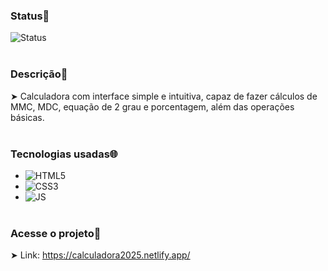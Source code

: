 ### Status📌
![Status](https://img.shields.io/static/v1?style=for-the-badge&label=Status&message=FINALIZADO&color=blue)
<br><br>
### Descrição📄
➤ Calculadora com interface simple e intuitiva, capaz de fazer cálculos de MMC, MDC, equação de 2 grau e porcentagem, além das operações básicas.
<br><br>
### Tecnologias usadas🌐
- ![HTML5](https://img.shields.io/badge/HTML5-E34F26?style=for-the-badge&logo=html5&logoColor=white)
- ![CSS3](https://img.shields.io/badge/CSS3-1572B6?style=for-the-badge&logo=css3&logoColor=white)
- ![JS](https://img.shields.io/badge/JavaScript-F7DF1E?style=for-the-badge&logo=javascript&logoColor=black)
<br><br>
### Acesse o projeto🔎
➤ Link: https://calculadora2025.netlify.app/
